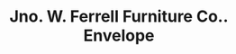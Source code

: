 ---
doi: 10.7916/D8VD89K9
date_other: '1901'
date_other_textual: '1901'
form: printed ephemera
genre:
- Envelopes
name:
- Jno. W. Ferrell Furniture Co.
object_in_context_url: https://biggert.cul.columbia.edu/items/view/ave_biggert_01577
subject_hierarchical_geographic:
- Danville, Virginia, United States
subject_name:
- Jno. W. Ferrell Furniture Co.
title: Jno. W. Ferrell Furniture Co.. Envelope
sort_title: Jno. W. Ferrell Furniture Co.. Envelope
call_number: ave_biggert_01577
coordinates:
- 36.58722222222222,-79.40444444444445
pid: ave_biggert_01577
identifiers: ave_biggert_01577
thumbnail: https://derivativo-1.library.columbia.edu/iiif/2/ldpd:343900/full/!256,256/0/native.jpg
permalink: /biggert/ave_biggert_01577/
layout: iiif-image-page
---